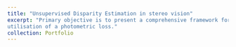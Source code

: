 ```yaml
---
title: "Unsupervised Disparity Estimation in stereo vision"
excerpt: "Primary objective is to present a comprehensive framework for unsupervised depth estimation from stereo image pairs, leveraging the
utilisation of a photometric loss."
collection: Portfolio
---
```



